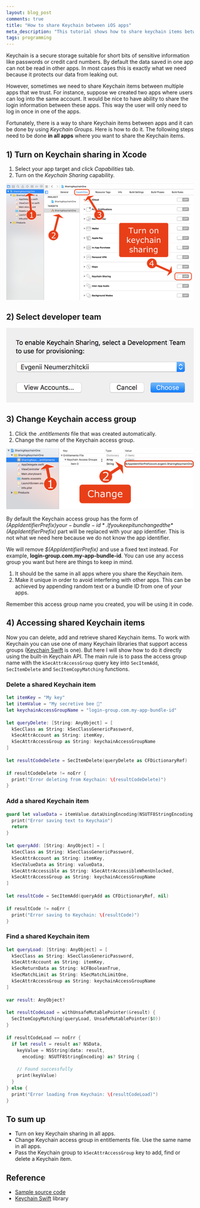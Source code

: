 ```yaml
---
layout: blog_post
comments: true
title: "How to share Keychain between iOS apps"
meta_description: "This tutorial shows how to share keychain items between different apps on iOS, OS X, tvOS and watchOS."
tags: programming
---
```


Keychain is a secure storage suitable for short bits of sensitive information like passwords or credit card numbers. By default the data saved in one app can not be read in other apps. In most cases this is exactly what we need because it protects our data from leaking out.

However, sometimes we need to share Keychain items between multiple apps that we trust. For instance, suppose we created two apps where users can log into the same account. It would be nice to have ability to share the login information between these apps. This way the user will only need to log in once in one of the apps.

Fortunately, there is a way to share Keychain items between apps and it can be done by using *Keychain Groups*. Here is how to do it. The following steps need to be done **in all apps** where you want to share the Keychain items.

## 1) Turn on Keychain sharing in Xcode

1. Select your app target and click *Capabilities* tab.
2. Turn on the *Keychain Sharing* capability.

<img src='/image/blog/2015-12-12-sharing-keychain-between-ios-osx-tvos-apps/0020_keychain_shaing_opions.png' alt='Turn on Keychain sharing in Xcode' class='isMax100PercentWide hasBorderShade90'>


## 2) Select developer team

<div class='isTextCentered'>
  <img src='/image/blog/2015-12-12-sharing-keychain-between-ios-osx-tvos-apps/0030_select_developer_team.png' alt='Select developer team to enable Keychain sharing' class='isMax400PxWide hasBorderShade90'>
</div>

## 3) Change Keychain access group

1. Click the *.entitlements* file that was created automatically.
1. Change the name of the Keychain access group.

<img src='/image/blog/2015-12-12-sharing-keychain-between-ios-osx-tvos-apps/0040_change_keychain_access_group.png' alt='Change Keychain access group' class='isMax100PercentWide hasBorderShade90'>

By default the Keychain access group has the form of *$(AppIdentifierPrefix)your-bundle-id*. If you keep it unchanged the *$(AppIdentifierPrefix)* part will be replaced with your app identifier. This is not what we need here because we do not know the app identifier.

We will remove *$(AppIdentifierPrefix)* and use a fixed text instead. For example, **login-group.com.my-app-bundle-id**. You can use any access group you want but here are things to keep in mind.

1. It should be the same in all apps where you share the Keychain item.
1. Make it unique in order to avoid interfering with other apps. This can be achieved by appending random text or a bundle ID from one of your apps.

Remember this access group name you created, you will be using it in code.

## 4) Accessing shared Keychain items

Now you can delete, add and retrieve shared Keychain items. To work with Keychain you can use one of many Keychain libraries that support access groups ([Keychain Swift](https://github.com/marketplacer/keychain-swift) is one). But here I will show how to do it directly using the built-in Keychain API. The main rule is to pass the access group name with the `kSecAttrAccessGroup` query key into `SecItemAdd`, `SecItemDelete` and `SecItemCopyMatching` functions.

### Delete a shared Keychain item

```Swift
let itemKey = "My key"
let itemValue = "My secretive bee 🐝"
let keychainAccessGroupName = "login-group.com.my-app-bundle-id"

let queryDelete: [String: AnyObject] = [
  kSecClass as String: kSecClassGenericPassword,
  kSecAttrAccount as String: itemKey,
  kSecAttrAccessGroup as String: keychainAccessGroupName
]

let resultCodeDelete = SecItemDelete(queryDelete as CFDictionaryRef)

if resultCodeDelete != noErr {
  print("Error deleting from Keychain: \(resultCodeDelete)")
}
```

### Add a shared Keychain item

```Swift
guard let valueData = itemValue.dataUsingEncoding(NSUTF8StringEncoding) else {
  print("Error saving text to Keychain")
  return
}

let queryAdd: [String: AnyObject] = [
  kSecClass as String: kSecClassGenericPassword,
  kSecAttrAccount as String: itemKey,
  kSecValueData as String: valueData,
  kSecAttrAccessible as String: kSecAttrAccessibleWhenUnlocked,
  kSecAttrAccessGroup as String: keychainAccessGroupName
]

let resultCode = SecItemAdd(queryAdd as CFDictionaryRef, nil)

if resultCode != noErr {
  print("Error saving to Keychain: \(resultCode)")
}
```

### Find a shared Keychain item

```Swift
let queryLoad: [String: AnyObject] = [
  kSecClass as String: kSecClassGenericPassword,
  kSecAttrAccount as String: itemKey,
  kSecReturnData as String: kCFBooleanTrue,
  kSecMatchLimit as String: kSecMatchLimitOne,
  kSecAttrAccessGroup as String: keychainAccessGroupName
]

var result: AnyObject?

let resultCodeLoad = withUnsafeMutablePointer(&result) {
  SecItemCopyMatching(queryLoad, UnsafeMutablePointer($0))
}

if resultCodeLoad == noErr {
  if let result = result as? NSData,
    keyValue = NSString(data: result,
      encoding: NSUTF8StringEncoding) as? String {

    // Found successfully
    print(keyValue)
  }
} else {
  print("Error loading from Keychain: \(resultCodeLoad)")
}
```

## To sum up

* Turn on key Keychain sharing in all apps.
* Change Keychain access group in entitlements file. Use the same name in all apps.
* Pass the Keychain group to `kSecAttrAccessGroup` key to add, find or delete a Keychain item.

## Reference

* [Sample source code](https://github.com/evgenyneu/sharing-keychain-demo)
* [Keychain Swift](https://github.com/marketplacer/keychain-swift) library
